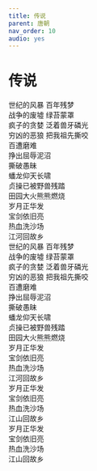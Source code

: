 ```yaml
---
title: 传说
parent: 唐朝
nav_order: 10
audio: yes
---
```


# 传说

世纪的风暴 百年残梦  
战争的废墟 绿苔蒙罩  
疯子的贪婪 泛着兽牙磷光  
穷凶的恶狼 把我祖先撕咬  
百遭磨难  
挣出屈辱泥沼  
撕破愚昧  
蟠龙仰天长啸  
贞操已被野兽残踏  
田园大火熊熊燃烧  
岁月正华发  
宝剑依旧亮  
热血洗沙场  
江河回故乡  
世纪的风暴 百年残梦  
战争的废墟 绿苔蒙罩  
疯子的贪婪 泛着兽牙磷光  
穷凶的恶狼 把我祖先撕咬  
百遭磨难  
挣出屈辱泥沼  
撕破愚昧  
蟠龙仰天长啸  
贞操已被野兽残踏  
田园大火熊熊燃烧  
岁月正华发  
宝剑依旧亮  
热血洗沙场  
江河回故乡  
岁月正华发  
宝剑依旧亮  
热血洗沙场  
江山回故乡  
岁月正华发  
宝剑依旧亮  
热血洗沙场  
江山回故乡